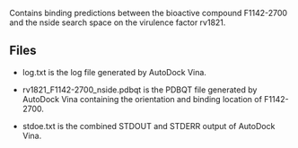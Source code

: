 Contains binding predictions between the bioactive compound F1142-2700 and the nside search space on the virulence factor rv1821.

## Files

- log.txt is the log file generated by AutoDock Vina.

- rv1821_F1142-2700_nside.pdbqt is the PDBQT file generated by AutoDock Vina containing the orientation and binding location of F1142-2700.

- stdoe.txt is the combined STDOUT and STDERR output of AutoDock Vina.

